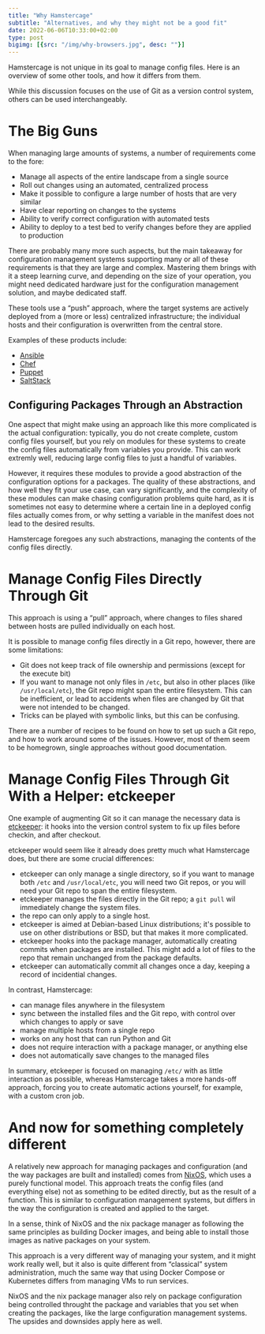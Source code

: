 ```yaml
---
title: "Why Hamstercage"
subtitle: "Alternatives, and why they might not be a good fit"
date: 2022-06-06T10:33:00+02:00
type: post
bigimg: [{src: "/img/why-browsers.jpg", desc: ""}]
---
```

Hamstercage is not unique in its goal to manage config files. Here is an overview of some other tools, and how it differs from them.
<!--more-->
While this discussion focuses on the use of Git as a version control system, others can be used interchangeably.

# The Big Guns

When managing large amounts of systems, a number of requirements come to the fore:
* Manage all aspects of the entire landscape from a single source
* Roll out changes using an automated, centralized process
* Make it possible to configure a large number of hosts that are very similar
* Have clear reporting on changes to the systems
* Ability to verify correct configuration with automated tests
* Ability to deploy to a test bed to verify changes before they are applied to production

There are probably many more such aspects, but the main takeaway for configuration management systems supporting many or all of these requirements is that they are large and complex. Mastering them brings with it a steep learning curve, and depending on the size of your operation, you might need dedicated hardware just for the configuration management solution, and maybe dedicated staff.

These tools use a “push” approach, where the target systems are actively deployed from a (more or less) centralized infrastructure; the individual hosts and their configuration is overwritten from the central store.

Examples of these products include:
* [Ansible](https://www.ansible.com)
* [Chef](https://www.chef.io)
* [Puppet](https://puppet.com)
* [SaltStack](https://saltproject.io)

## Configuring Packages Through an Abstraction

One aspect that might make using an approach like this more complicated is the actual configuration: typically, you do not create complete, custom config files yourself, but you rely on modules for these systems to create the config files automatically from variables you provide. This can work extremly well, reducing large config files to just a handful of variables.

However, it requires these modules to provide a good abstraction of the configuration options for a packages. The quality of these abstractions, and how well they fit your use case, can vary significantly, and the complexity of these modules can make chasing configuration problems quite hard, as it is sometimes not easy to determine where a certain line in a deployed config files actually comes from, or why setting a variable in the manifest does not lead to the desired results.

Hamstercage foregoes any such abstractions, managing the contents of the config files directly.

# Manage Config Files Directly Through Git

This approach is using a “pull” approach, where changes to files shared between hosts are pulled individually on each host.

It is possible to manage config files directly in a Git repo, however, there are some limitations:
* Git does not keep track of file ownership and permissions (except for the execute bit)
* If you want to manage not only files in `/etc`, but also in other places (like `/usr/local/etc`), the Git repo might span the entire filesystem. This can be inefficient, or lead to accidents when files are changed by Git that were not intended to be changed.
* Tricks can be played with symbolic links, but this can be confusing.

There are a number of recipes to be found on how to set up such a Git repo, and how to work around some of the issues. However, most of them seem to be homegrown, single approaches without good documentation.

# Manage Config Files Through Git With a Helper: etckeeper

One example of augmenting Git so it can manage the necessary data is [etckeeper](https://etckeeper.branchable.com): it hooks into the version control system to fix up files before checkin, and after checkout.

etckeeper would seem like it already does pretty much what Hamstercage does, but there are some crucial differences:
* etckeeper can only manage a single directory, so if you want to manage both `/etc` and `/usr/local/etc`, you will need two Git repos, or you will need your Git repo to span the entire filesystem.
* etckeeper manages the files directly in the Git repo; a `git pull` wil immediately change the system files.
* the repo can only apply to a single host.
* etckeeper is aimed at Debian-based Linux distributions; it's possible to use on other distributions or BSD, but that makes it more complicated.
* etckeeper hooks into the package manager, automatically creating commits when packages are installed. This might add a lot of files to the repo that remain unchanged from the package defaults.
* etckeeper can automatically commit all changes once a day, keeping a record of incidential changes.

In contrast, Hamstercage:
* can manage files anywhere in the filesystem
* sync between the installed files and the Git repo, with control over which changes to apply or save
* manage multiple hosts from a single repo
* works on any host that can run Python and Git
* does not require interaction with a package manager, or anything else
* does not automatically save changes to the managed files

In summary, etckeeper is focused on managing `/etc/` with as little interaction as possible, whereas Hamstercage takes a more hands-off approach, forcing you to create automatic actions yourself, for example, with a custom cron job.

# And now for something completely different

A relatively new approach for managing packages and configuration (and the way packages are built and installed) comes from [NixOS](https://nixos.org), which uses a purely functional model. This approach treats the config files (and everything else) not as something to be edited directly, but as the result of a function. This is similar to configuration management systems, but differs in the way the configuration is created and applied to the target.

In a sense, think of NixOS and the nix package manager as following the same principles as building Docker images, and being able to install those images as native packages on your system.

This approach is a very different way of managing your system, and it might work really well, but it also is quite different from “classical” system administration, much the same way that using Docker Compose or Kubernetes differs from managing VMs to run services.

NixOS and the nix package manager also rely on package configuration being controlled throught the package and variables that you set when creating the packages, like the large configuration management systems. The upsides and downsides apply here as well.